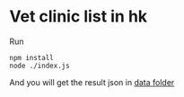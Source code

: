 # Vet clinic list in hk

Run
```
npm install
node ./index.js
```

And you will get the result json in [data folder](./data/vet-clinic.json)